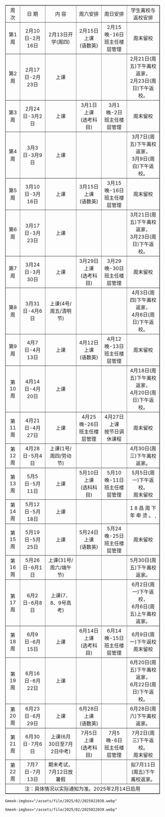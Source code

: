 <table border="1" style="border-collapse: collapse; text-align: center; width: 100%;">
<tbody>
<tr>
<td>
周次
</td>
<td>
日 期
</td>
<td>
内 容
</td>
<td>
周六安排
</td>
<td>
周日安排
</td>
<td>
学生离校与返校安排
</td>
</tr>
<tr>
<td>
第1周
</td>
<td>
2月10日-2月16日
</td>
<td>
2月13日开学(周四)
</td>
<td>
2月15日上课<br>
(语数英)
</td>
<td>
2月15晚-16日<br>
班主任楼层管理
</td>
<td>
周末留校
</td>
</tr>
<tr>
<td>
第2周
</td>
<td>
2月17日-2月23日
</td>
<td>
上课
</td>
<td>
</td>
<td>
</td>
<td>
2月21日(周五)下午离校返家，<br>
2月23日(周日)下午返校。
</td>
</tr>
<tr>
<td>
第3周
</td>
<td>
2月24日-3月2日
</td>
<td>
上课
</td>
<td>
3月1日上课<br>
(选考科目)
</td>
<td>
3月1晚-2日<br>
班主任楼层管理
</td>
<td>
周末留校
</td>
</tr>
<tr>
<td>
第4周
</td>
<td>
3月3日-3月9日
</td>
<td>
上课
</td>
<td>
</td>
<td>
</td>
<td>
3月7日(周五)下午离校返家，<br>
3月9日(周白)下午返校。
</td>
</tr>
<tr>
<td>
第5周
</td>
<td>
3月10日-3月16日
</td>
<td>
上课
</td>
<td>
3月15日上课<br>
(语数英)
</td>
<td>
3月15晚-16日<br>
班主任楼层管理
</td>
<td>
周末留校
</td>
</tr>
<tr>
<td>
第6周
</td>
<td>
3月17日-3月23日
</td>
<td>
上课
</td>
<td>
</td>
<td>
</td>
<td>
3月21日(周五)下午离校返家，<br>
3月23日(周日)下午返校。
</td>
</tr>
<tr>
<td>
第7周
</td>
<td>
3月24日-3月30日
</td>
<td>
上课
</td>
<td>
3月29日上课<br>
(选考科目)
</td>
<td>
3月29晚-30日<br>
班主任楼层管理
</td>
<td>
周末留校
</td>
</tr>
<tr>
<td>
第8周
</td>
<td>
3月31日-4月6日
</td>
<td>
上课(4号/周五/清明节)
</td>
<td>
</td>
<td>
</td>
<td>
4月3日(周四)下午离校返家，<br>
4月6日(周日)下午返校。
</td>
</tr>
<tr>
<td>
第9周
</td>
<td>
4月7日-4月13日
</td>
<td>
上课
</td>
<td>
4月12日上课<br>
(语数英)
</td>
<td>
4月12晚-13日<br>
班主任楼层管理
</td>
<td>
周末留校
</td>
</tr>
<tr>
<td>
第10周
</td>
<td>
4月14日-4月20日
</td>
<td>
上课
</td>
<td>
</td>
<td>
</td>
<td>
4月18日(周五)下午离校返家，<br>
4月20日(周日)下午返校。
</td>
</tr>
<tr>
<td>
第11周
</td>
<td>
4月21日-4月27日
</td>
<td>
上课
</td>
<td>
4月25晚-26日<br>
班主任楼层管理
</td>
<td>
4月27日上课<br>
按节日调休课程
</td>
<td>
周末留校
</td>
</tr>
<tr>
<td>
第12周
</td>
<td>
4月28日-5月4日
</td>
<td>
上课(1号/周四/劳动节)
</td>
<td>
</td>
<td>
</td>
<td>
4月30日(周三)下午离校返家。
</td>
</tr>
<tr>
<td>
第13周
</td>
<td>
5月5日-5月11日
</td>
<td>
上课
</td>
<td>
5月10日上课<br>
(选科科目)
</td>
<td>
5月10晚-11日<br>
班主任楼层管理
</td>
<td>
5月5日(周一)下午返校。<br>
周末留校
</td>
</tr>
<tr>
<td>
第14周
</td>
<td>
5月12日-5月18日
</td>
<td>
上课
</td>
<td>
</td>
<td>
</td>
<td>
1 8 昌 周 下 年 牵 烫 。 ,
</td>
</tr>
<tr>
<td>
第15周
</td>
<td>
5月19日-5月25日
</td>
<td>
上课
</td>
<td>
5月24日上课<br>
(语数英)
</td>
<td>
5月24晚-25日<br>
班主任楼层管理
</td>
<td>
周末留校
</td>
</tr>
<tr>
<td>
第16周
</td>
<td>
5月26日-6月1日
</td>
<td>
上课(31号/周六/端午节)
</td>
<td>
</td>
<td>
</td>
<td>
5月30日(周五)下午离校返家。
</td>
</tr>
<tr>
<td>
第17周
</td>
<td>
6月2日-6月8日
</td>
<td>
上课(7、8、9号高考)
</td>
<td>
</td>
<td>
</td>
<td>
6月2日(周一)下午返校，<br>
6月6日(周五)上午离校返家。
</td>
</tr>
<tr>
<td>
第18周
</td>
<td>
6月9日-6月15日
</td>
<td>
上课
</td>
<td>
6月14日上课<br>
(选考科目)
</td>
<td>
6月14晚-15日<br>
班主任楼层管理
</td>
<td>
6月9日(周一)下午返校<br>
周末留校
</td>
</tr>
<tr>
<td>
第19周
</td>
<td>
6月16日-6月22日
</td>
<td>
上课
</td>
<td>
</td>
<td>
</td>
<td>
6月20日(周五)下午离校返家，<br>
6月22日(周日)下午返校。
</td>
</tr>
<tr>
<td>
第20周
</td>
<td>
6月23日-6月29日
</td>
<td>
上课
</td>
<td>
6月28日上课<br>
(语数英)
</td>
<td>
</td>
<td>
6月28日(周六)下午离校返家。
</td>
</tr>
<tr>
<td>
第21周
</td>
<td>
6月30日-7月6日
</td>
<td>
上课(6月30日至7月2日中考)
</td>
<td>
7月5日上课<br>
(选考科目)
</td>
<td>
7月5晚-6日<br>
班主任楼层管理
</td>
<td>
7月2日(周三)下午返校。<br>
周末留校
</td>
</tr>
<tr>
<td>
第22周
</td>
<td>
7月7日-7月13日
</td>
<td>
期末考试，7月12日放暑假
</td>
<td>
</td>
<td>
</td>
<td>
拟7月11日(周五)下午离校返家。
</td>
</tr>
<tr>
<td colspan="6">
注：具体情况以实际通知为准。2025年2月14日启用
</td>
</tr>
</tbody>
</table>
    
`Gmeek-imgbox="/assets/file/2025/02/2025022038.webp"`

`Gmeek-imgbox="/assets/file/2025/02/2025022039.webp"`

<!-- ##{"timestamp":1739690852}## -->